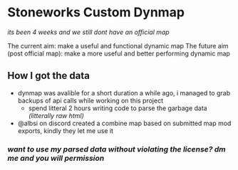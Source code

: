 # Stoneworks Custom Dynmap
*its been 4 weeks and we still dont have an official map*

The current aim: make a useful and functional dynamic map
The future aim (post official map): make a more useful and better performing dynamic map

## How I got the data
- dynmap was avalible for a short duration a while ago, i managed to grab backups of api calls while working on this project
  - spend litteral 2 hours writing code to parse the garbage data *(litterally raw html)*
- @albsi on discord created a combine map based on submitted map mod exports, kindly they let me use it

### *want to use my parsed data without violating the license? dm me and you will permission*